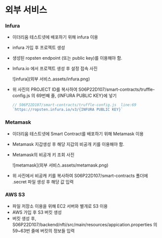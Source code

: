 # 외부 서비스

### Infura

* 이더리움 테스트넷에 배포하기 위해 infura 이용
* infura 가입 후 프로젝트 생성
* 생성된 ropsten endpoint (또는 public key)를 이용해야 함.
* Infura.io 에서 프로젝트 생성 후 설정 접속 사진

  ![infura](외부 서비스.assets/infura.png)

* 위 사진의 PROJECT ID를 복사하여 S06P22D107/smart-contracts/truffle-config.js 의 69번째 줄,
  {INFURA PUBLIC KEY}에 넣기

  ```js
  // S06P22D107/smart-contracts/truffle-config.js  line:69
  `https://ropsten.infura.io/v3/{INFURA PUBLIC KEY}`
  ```



### Metamask

* 이더리움 테스트넷에 Smart Contract를 배포하기 위해 Metamask 이용

* Metamask 지갑생성 후 해당 지갑의 비공개 키를 이용해야 함.

* Metamask의 비공개 키 조회 사진

  ![metamask](외부 서비스.assets/metamask.png)

* 위 사진에서 비공캐 키를 복사하여 S06P22D107/smart-contracts 폴더에 .secret 파일 생성 후 해당 값 입력



### AWS S3

* 파일 저장소 이용을 위해 EC2 서버와 별개로 S3 이용
* AWS 가입 후 S3 버킷 생성
* 버킷 생성 후, S06P22D107/backend/nfti/src/main/resources/appication.properties 의 59~63번 줄에 버킷의 정보들 입력

